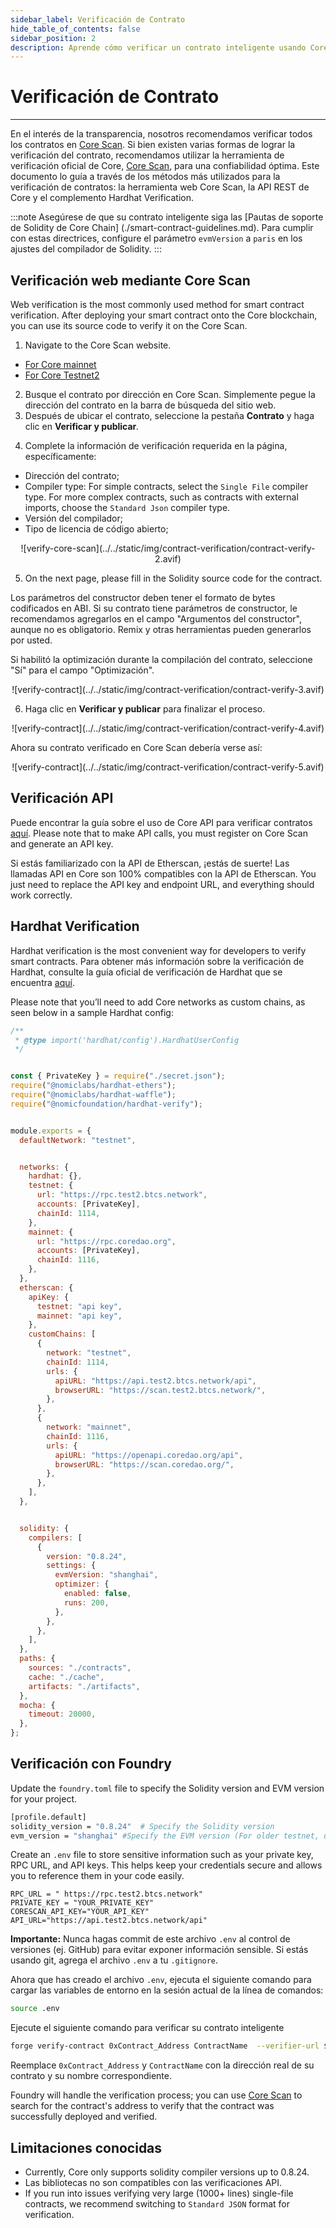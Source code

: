 ```yaml
---
sidebar_label: Verificación de Contrato
hide_table_of_contents: false
sidebar_position: 2
description: Aprende cómo verificar un contrato inteligente usando Core Scan
---
```


# Verificación de Contrato

---

En el interés de la transparencia, nosotros recomendamos verificar todos los contratos en [Core Scan](https://scan.coredao.org/). Si bien existen varias formas de lograr la verificación del contrato, recomendamos utilizar la herramienta de verificación oficial de Core, [Core Scan](https://scan.coredao.org/), para una confiabilidad óptima. Este documento lo guía a través de los métodos más utilizados para la verificación de contratos: la herramienta web Core Scan, la API REST de Core y el complemento Hardhat Verification.

:::note
Asegúrese de que su contrato inteligente siga las [Pautas de soporte de Solidity de Core Chain] (./smart-contract-guidelines.md). Para cumplir con estas directrices, configure el parámetro `evmVersion` a `paris` en los ajustes del compilador de Solidity.
:::

## Verificación web mediante Core Scan

Web verification is the most commonly used method for smart contract verification. After deploying your smart contract onto the Core blockchain, you can use its source code to verify it on the Core Scan.

1. Navigate to the Core Scan website.

- [For Core mainnet](https://scan.coredao.org/)
- [For Core Testnet2](https://scan.test.btcs.network)

2. Busque el contrato por dirección en Core Scan. Simplemente pegue la dirección del contrato en la barra de búsqueda del sitio web.
3. Después de ubicar el contrato, seleccione la pestaña **Contrato** y haga clic en **Verificar y publicar**_._

<p align="center"></p>

4. Complete la información de verificación requerida en la página, específicamente:

- Dirección del contrato;
- Compiler type: For simple contracts, select the `Single File` compiler type. For more complex contracts, such as contracts with external imports, choose the `Standard Json` compiler type.
- Versión del compilador;
- Tipo de licencia de código abierto;

<p align="center">
![verify-core-scan](../../static/img/contract-verification/contract-verify-2.avif)
</p>

5. On the next page, please fill in the Solidity source code for the contract.

Los parámetros del constructor deben tener el formato de bytes codificados en ABI. Si su contrato tiene parámetros de constructor, le recomendamos agregarlos en el campo "Argumentos del constructor", aunque no es obligatorio. Remix y otras herramientas pueden generarlos por usted.

Si habilitó la optimización durante la compilación del contrato, seleccione "Sí" para el campo "Optimización".

<p align="center">
![verify-contract](../../static/img/contract-verification/contract-verify-3.avif)
</p>

6. Haga clic en **Verificar y publicar** para finalizar el proceso.

<p align="center">
![verify-contract](../../static/img/contract-verification/contract-verify-4.avif)
</p>

Ahora su contrato verificado en Core Scan debería verse así:

<p align="center">
![verify-contract](../../static/img/contract-verification/contract-verify-5.avif)
</p>

## Verificación API

Puede encontrar la guía sobre el uso de Core API para verificar contratos [aquí](https://docs.coredao.org/docs/api/api-documents/contracts). Please note that to make API calls, you must register on Core Scan and generate an API key.

Si estás familiarizado con la API de Etherscan, ¡estás de suerte! Las llamadas API en Core son 100% compatibles con la API de Etherscan. You just need to replace the API key and endpoint URL, and everything should work correctly.

## Hardhat Verification

Hardhat verification is the most convenient way for developers to verify smart contracts. Para obtener más información sobre la verificación de Hardhat, consulte la guía oficial de verificación de Hardhat que se encuentra [aquí](https://hardhat.org/hardhat-runner/plugins/nomicfoundation-hardhat-verify).

Please note that you’ll need to add Core networks as custom chains, as seen below in a sample Hardhat config:

```javascript
/**
 * @type import('hardhat/config').HardhatUserConfig
 */


const { PrivateKey } = require("./secret.json");
require("@nomiclabs/hardhat-ethers");
require("@nomiclabs/hardhat-waffle");
require("@nomicfoundation/hardhat-verify");


module.exports = {
  defaultNetwork: "testnet",


  networks: {
    hardhat: {},
    testnet: {
      url: "https://rpc.test2.btcs.network",
      accounts: [PrivateKey],
      chainId: 1114,
    },
    mainnet: {
      url: "https://rpc.coredao.org",
      accounts: [PrivateKey],
      chainId: 1116,
    },
  },
  etherscan: {
    apiKey: {
      testnet: "api key",
      mainnet: "api key",
    },
    customChains: [
      {
        network: "testnet",
        chainId: 1114,
        urls: {
          apiURL: "https://api.test2.btcs.network/api",
          browserURL: "https://scan.test2.btcs.network/",
        },
      },
      {
        network: "mainnet",
        chainId: 1116,
        urls: {
          apiURL: "https://openapi.coredao.org/api",
          browserURL: "https://scan.coredao.org/",
        },
      },
    ],
  },


  solidity: {
    compilers: [
      {
        version: "0.8.24",
        settings: {
          evmVersion: "shanghai",
          optimizer: {
            enabled: false,
            runs: 200,
          },
        },
      },
    ],
  },
  paths: {
    sources: "./contracts",
    cache: "./cache",
    artifacts: "./artifacts",
  },
  mocha: {
    timeout: 20000,
  },
};
```

## Verificación con Foundry

Update the `foundry.toml` file to specify the Solidity version and EVM version for your project.

```bash
[profile.default]
solidity_version = "0.8.24"  # Specify the Solidity version
evm_version = "shanghai" #Specify the EVM version (For older testnet, use Paris as EVM version)
```

Create an `.env` file to store sensitive information such as your private key, RPC URL, and API keys. This helps keep your credentials secure and allows you to reference them in your code easily.

```text
RPC_URL = " https://rpc.test2.btcs.network"
PRIVATE_KEY = "YOUR_PRIVATE_KEY"
CORESCAN_API_KEY="YOUR_API_KEY"
API_URL="https://api.test2.btcs.network/api"
```

**Importante:** Nunca hagas commit de este archivo `.env` al control de versiones (ej. GitHub) para evitar exponer información sensible. Si estás usando git, agrega el archivo `.env` a tu `.gitignore`.

Ahora que has creado el archivo `.env`, ejecuta el siguiente comando para cargar las variables de entorno en la sesión actual de la línea de comandos:

```bash
source .env
```

Ejecute el siguiente comando para verificar su contrato inteligente

```bash
forge verify-contract 0xContract_Address ContractName  --verifier-url $API_URL  --api-key $CORESCAN_API_KEY --watch
```

Reemplace `0xContract_Address` y `ContractName` con la dirección real de su contrato y su nombre correspondiente.

Foundry will handle the verification process; you can use [Core Scan](https://scan.test2.btcs.network/) to search for the contract's address to verify that the contract was successfully deployed and verified.

## Limitaciones conocidas

- Currently, Core only supports solidity compiler versions up to 0.8.24.
- Las bibliotecas no son compatibles con las verificaciones API.
- If you run into issues verifying very large (1000+ lines) single-file contracts, we recommend switching to `Standard JSON` format for verification.
